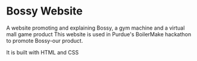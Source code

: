 # Bossy Website
A website promoting and explaining Bossy, a gym machine and a virtual mall game product
This website is used in Purdue's BoilerMake hackathon to promote Bossy-our product. 

It is built with HTML and CSS
